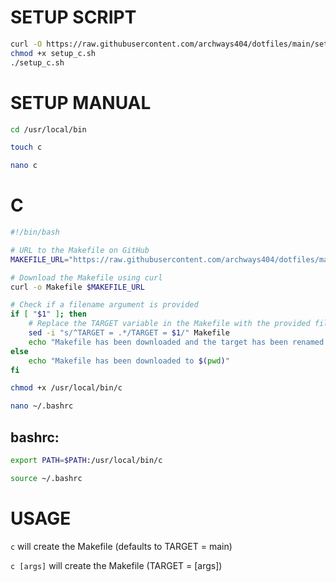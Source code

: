 # SETUP SCRIPT

```sh
curl -O https://raw.githubusercontent.com/archways404/dotfiles/main/setup_c.sh
chmod +x setup_c.sh
./setup_c.sh
```

# SETUP MANUAL

```sh
cd /usr/local/bin
```

```sh
touch c
```

```sh
nano c
```
# C
```sh
#!/bin/bash

# URL to the Makefile on GitHub
MAKEFILE_URL="https://raw.githubusercontent.com/archways404/dotfiles/main/c-script"

# Download the Makefile using curl
curl -o Makefile $MAKEFILE_URL

# Check if a filename argument is provided
if [ "$1" ]; then
    # Replace the TARGET variable in the Makefile with the provided filename
    sed -i "s/^TARGET = .*/TARGET = $1/" Makefile
    echo "Makefile has been downloaded and the target has been renamed to $1 in $(pwd)"
else
    echo "Makefile has been downloaded to $(pwd)"
fi
```

```sh
chmod +x /usr/local/bin/c
```

```sh
nano ~/.bashrc
```

## bashrc:
```sh
export PATH=$PATH:/usr/local/bin/c
```

```sh
source ~/.bashrc
```

# USAGE
```c``` will create the Makefile (defaults to TARGET = main)

```c [args]``` will create the Makefile (TARGET = [args])

